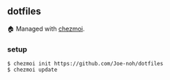 ## dotfiles

🏠 Managed with [chezmoi](https://github.com/twpayne/chezmoi).

### setup

```console
$ chezmoi init https://github.com/Joe-noh/dotfiles
$ chezmoi update
```
